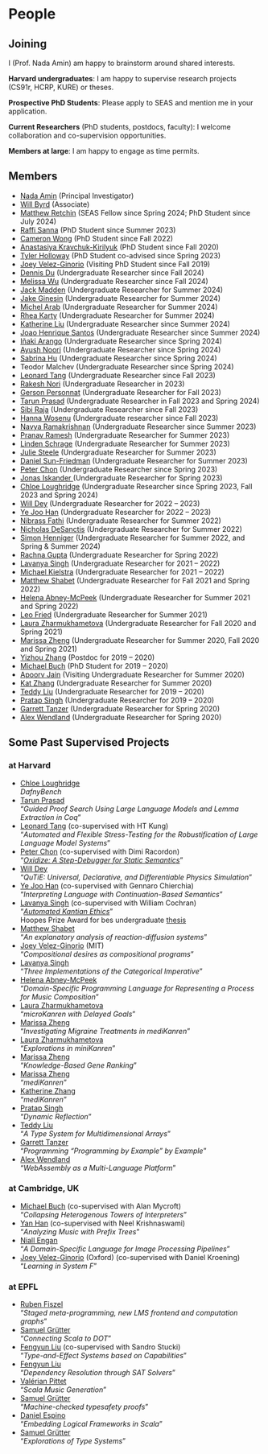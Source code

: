 # People

## Joining

I (Prof. Nada Amin) am happy to brainstorm around shared interests.

**Harvard undergraduates**: I am happy to supervise research projects (CS91r, HCRP, KURE) or theses.

**Prospective PhD Students**: Please apply to SEAS and mention me in your application.

**Current Researchers** (PhD students, postdocs, faculty): I welcome collaboration and co-supervision opportunities.

**Members at large**: I am happy to engage as time permits.

## Members

- [Nada Amin](http://namin.seas.harvard.edu) (Principal Investigator)
- [Will Byrd](http://webyrd.net) (Associate)
- [Matthew Retchin](https://www.mhr.ai) (SEAS Fellow since Spring 2024; PhD Student since July 2024)
- [Raffi Sanna](https://github.com/rvs31) (PhD Student since Summer 2023)
- [Cameron Wong](https://camdar.io) (PhD Student since Fall 2022)
- [Anastasiya Kravchuk-Kirilyuk](https://akravc.github.io) (PhD Student since Fall 2020)
- [Tyler Holloway](https://github.com/htoyll) (PhD Student co-advised since Spring 2023)
- [Joey Velez-Ginorio](http://web.mit.edu/joeyv/www) (Visiting PhD Student since Fall 2019)
- [Dennis Du](https://github.com/DennisD1122) (Undergraduate Researcher since Fall 2024)
- [Melissa Wu](https://github.com/mzwu) (Undergraduate Researcher since Fall 2024)
- [Jack Madden](https://github.com/jmadden12) (Undergraduate Researcher for Summer 2024)
- [Jake Ginesin](https://github.com/JakeGinesin) (Undergraduate Researcher for Summer 2024)
- [Michel Arab](https://github.com/michelarab) (Undergraduate Researcher for Summer 2024)
- [Rhea Karty](https://github.com/Rhea-Eve) (Undergraduate Researcher for Summer 2024)
- [Katherine Liu](https://github.com/kemmaliu) (Undergraduate Researcher since Summer 2024)
- [Joao Henrique Santos](https://github.com/joaohts) (Undergraduate Researcher since Summer 2024)
- [Iñaki Arango](https://github.com/inakineitor) (Undergraduate Researcher since Spring 2024)
- [Ayush Noori](https://github.com/ayushnoori) (Undergraduate Researcher since Spring 2024)
- [Sabrina Hu](https://github.com/sabrinahu) (Undergraduate Researcher since Spring 2024)
- Teodor Malchev (Undergraduate Researcher since Spring 2024)
- [Leonard Tang](https://github.com/leonardtang) (Undergraduate Researcher since Fall 2023)
- [Rakesh Nori](https://github.com/rnori-har) (Undergraduate Researcher in 2023)
- [Gerson Personnat](https://github.com/gpersonna) (Undergraduate Researcher for Fall 2023)
- [Tarun Prasad](https://github.com/mtarunp) (Undergraduate Researcher in Fall 2023 and Spring 2024)
- [Sibi Raja](https://github.com/sibiraj) (Undergraduate Researcher since Fall 2023)
- [Hanna Wosenu](https://github.com/hannawosen) (Undergraduate researcher since Fall 2023)
- [Navya Ramakrishnan](https://github.com/NavyaRamakrishna) (Undergraduate Researcher since Summer 2023)
- [Pranav Ramesh](https://github.com/pr2841) (Undergraduate Researcher for Summer 2023)
- [Linden Schrage](https://github.com/lindenschrag) (Undergraduate Researcher for Summer 2023)
- [Julie Steele](https://github.com/Julie-Steel) (Undergraduate Researcher for Summer 2023)
- [Daniel Sun-Friedman](https://github.com/dsunfriedma) (Undergraduate Researcher for Summer 2023)
- [Peter Chon](https://github.com/HelixAchao) (Undergraduate Researcher since Spring 2023)
- [Jonas Iskander ](https://github.com/jonasiskande)(Undergraduate Researcher for Spring 2023)
- [Chloe Loughridge](https://github.com/ChloeL19) (Undergraduate Researcher since Spring 2023, Fall 2023 and Spring 2024)
- [Will Dey](https://github.com/wi11de) (Undergraduate Researcher for 2022 – 2023)
- [Ye Joo Han](https://github.com/yejoo10) (Undergraduate Researcher for 2022 – 2023)
- [Nibrass Fathi](https://github.com/nibrass-fath) (Undergraduate Researcher for Summer 2022)
- [Nicholas DeSanctis](https://github.com/njd87) (Undergraduate Researcher for Summer 2022)
- [Simon Henniger](https://github.com/shennige) (Undergraduate Researcher for Summer 2022, and Spring &amp; Summer 2024)
- [Rachna Gupta](https://github.com/rachgupt) (Undergraduate Researcher for Spring 2022)
- [Lavanya Singh](https://github.com/lsingh123) (Undergraduate Researcher for 2021 – 2022)
- [Michael Kielstra](https://github.com/pmkielstr) (Undergraduate Researcher for 2021 – 2022)
- [Matthew Shabet](https://github.com/MatthewShabe) (Undergraduate Researcher for Fall 2021 and Spring 2022)
- [Helena Abney-McPeek](https://github.com/helenaa) (Undergraduate Researcher for Summer 2021 and Spring 2022)
- [Leo Fried](https://github.com/leofrie) (Undergraduate Researcher for Summer 2021)
- [Laura Zharmukhametova](https://github.com/l-zharmukhametov) (Undergraduate Researcher for Fall 2020 and Spring 2021)
- [Marissa Zheng](https://github.com/mzheng1) (Undergraduate Researcher for Summer 2020, Fall 2020 and Spring 2021)
- [Yizhou Zhang](https://cs.uwaterloo.ca/~yizhou) (Postdoc for 2019 – 2020)
- [Michael Buch](https://github.com/Michael137) (PhD Student for 2019 – 2020)
- [Apoorv Jain](https://github.com/japoorv) (Visiting Undergraduate Researcher for Summer 2020)
- [Kat Zhang](https://github.com/19kat) (Undergraduate Researcher for Summer 2020)
- [Teddy Liu](https://github.com/theodoretliu) (Undergraduate Researcher for 2019 – 2020)
- [Pratap Singh](https://github.com/pratapsingh172) (Undergraduate Researcher for 2019 – 2020)
- [Garrett Tanzer](https://github.com/gtanze) (Undergraduate Researcher for Spring 2020)
- [Alex Wendland](https://github.com/awendlan) (Undergraduate Researcher for Spring 2020)

## Some Past Supervised Projects

###	at Harvard
- [Chloe Loughridge](https://github.com/ChloeL19)  
  _DafnyBench_
- [Tarun Prasad](https://github.com/mtarunp)  
  “_Guided Proof Search Using Large Language Models and Lemma Extraction in Coq_”
- [Leonard Tang](https://github.com/leonardtang) (co-supervised with HT Kung)  
  “_Automated and Flexible Stress-Testing for the Robustification of Large Language Model Systems_”
- [Peter Chon](https://github.com/HelixAchaos) (co-supervised with Dimi Racordon)  
  “_[Oxidize: A Step-Debugger for Static Semantics](https://2023.splashcon.org/details/iwaco-2023-papers/1/Oxidize-A-Step-Debugger-for-Static-Semantics)_”
- [Will Dey](https://github.com/wi11dey)  
  “_QuTiE: Universal, Declarative, and Differentiable Physics Simulation_”
- [Ye Joo Han](https://github.com/yejoo104) (co-supervised with Gennaro Chierchia)  
  “_Interpreting Language with Continuation-Based Semantics_”
- [Lavanya Singh](https://github.com/lsingh123/) (co-supervised with William Cochran)  
  “_[Automated Kantian Ethics](https://github.com/lsingh123/automatedkantianethics)_”  
  Hoopes Prize Award for bes undergraduate [thesis](https://dash.lib.harvard.edu/handle/1/37371736)
- [Matthew Shabet](https://github.com/MatthewShabet)  
  “_An explanatory analysis of reaction-diffusion systems_”
- [Joey Velez-Ginorio](https://www.seas.upenn.edu/~joeyv/) (MIT)  
  “_Compositional desires as compositional programs_”
- [Lavanya Singh](https://github.com/lsingh123/)  
  “_Three Implementations of the Categorical Imperative_”
- [Helena Abney-McPeek](https://github.com/helenaam)  
  “_Domain-Specific Programming Language for Representing a Process for Music Composition_”
- [Laura Zharmukhametova](https://github.com/l-zharmukhametova)  
  “_microKanren with Delayed Goals_”
- [Marissa Zheng](http://github.com/mzheng17)  
  “_Investigating Migraine Treatments in mediKanren_”
- [Laura Zharmukhametova](https://github.com/l-zharmukhametova)  
  “_Explorations in miniKanren_”
- [Marissa Zheng](http://github.com/mzheng17)  
  “_Knowledge-Based Gene Ranking_”
- [Marissa Zheng](http://github.com/mzheng17)  
  “_mediKanren_”
- [Katherine Zhang](https://github.com/19katz)  
  “_mediKanren_”
- [Pratap Singh](https://github.com/pratapsingh1729)  
  “_Dynamic Reflection_”
- [Teddy Liu](https://github.com/theodoretliu/)  
  “_A Type System for Multidimensional Arrays_”
- [Garrett Tanzer](https://github.com/gtanzer)  
  “_Programming “Programming by Example” by Example_”
- [Alex Wendland](https://github.com/awendland)  
  “_WebAssembly as a Multi-Language Platform_”

### at Cambridge, UK

- [Michael Buch](https://github.com/Michael137/) (co-supervised with Alan Mycroft)  
  “_Collapsing Heterogenous Towers of Interpreters_”
- [Yan Han](https://github.com/yan-h) (co-supervised with Neel Krishnaswami)  
  “_Analyzing Music with Prefix Trees_”
- [Niall Engan](https://github.com/NiallEgan)  
  “_A Domain-Specific Language for Image Processing Pipelines_”
- [Joey Velez-Ginorio](https://www.seas.upenn.edu/~joeyv/) (Oxford) (co-supervised with Daniel Kroening)  
  “_Learning in System F_”

### at EPFL

- [Ruben Fiszel](https://github.com/rubenfiszel)  
  “_Staged meta-programming, new LMS frontend and computation graphs_”
- [Samuel Grütter](https://github.com/samuelgruetter)  
  “_Connecting Scala to DOT_”
- [Fengyun Liu](https://github.com/liufengyun) (co-supervised with Sandro Stucki)  
  “_Type-and-Effect Systems based on Capabilities_”
- [Fengyun Liu](https://github.com/liufengyun)  
  “_Dependency Resolution through SAT Solvers_”
- [Valérian Pittet](https://github.com/vtpittet)  
  “_Scala Music Generation_”
- [Samuel Grütter](https://github.com/samuelgruetter)  
  “_Machine-checked typesafety proofs_”
- [Daniel Espino](https://github.com/akathorn)  
  “_Embedding Logical Frameworks in Scala_”
- [Samuel Grütter](https://github.com/samuelgruetter)  
  “_Explorations of Type Systems_”
